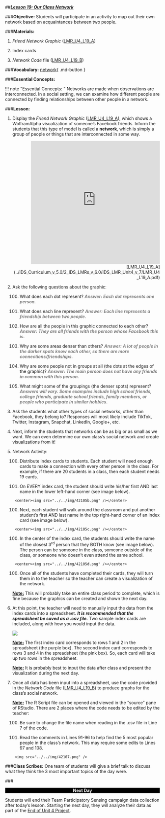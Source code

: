 ##***<u>Lesson 19: Our Class Network</u>***

###**Objective:**
Students will participate in an activity to map out their own network based on acquaintances between two people.

###**Materials:**
1. *Friend Network Graphic* ([LMR_U4_L19_A](../IDS_Curriculum_v_5.0/2_IDS_LMRs_v_6.0/IDS_LMR_Unit4_v_7/LMR_U4_L19_A.pdf))

2. Index cards

3. *Network Code* file ([LMR_U4_L19_B](../IDS_Curriculum_v_5.0/2_IDS_LMRs_v_6.0/IDS_LMR_Unit4_v_7/LMR_U4_L19_B))

###**Vocabulary:**
[network](../../vocabulary/unit4/#network "a system designed to transfer data from one network access point to one other or more network access points via data switching, transmission lines, and system controls"){ .md-button }

###**Essential Concepts:**

!!! note "Essential Concepts: " 
    Networks are made when observations are interconnected. In a social setting, we
    can examine how different people are connected by finding relationships between other people in a
    network.

###**Lesson:**
1. Display the *Friend Network Graphic* ([LMR_U4_L19_A](../IDS_Curriculum_v_5.0/2_IDS_LMRs_v_6.0/IDS_LMR_Unit4_v_7/LMR_U4_L19_A.pdf)), which shows a WolframAlpha visualization of someone’s Facebook friends. Inform the students that this type of model is called a **network**, which is simply a group of people or things that are interconnected in some way.
    <div align="right"><iframe src="https://docs.google.com/viewerng/viewer?url=https://curriculum.thinkdataed.org/IDS_Curriculum_v_5.0/2_IDS_LMRs_v_6.0/IDS_LMR_Unit4_v_7/LMR_U4_L19_A.pdf&embedded=true" style=" width:420px;height:400px;" frameborder="0"></iframe><br>[LMR_U4_L19_A](../IDS_Curriculum_v_5.0/2_IDS_LMRs_v_6.0/IDS_LMR_Unit4_v_7/LMR_U4_L19_A.pdf)</div>

2. Ask the following questions about the graphic:

    100. What does each dot represent? <span style="color:grey">***Answer: Each dot represents one person.***</span>

    100. What does each line represent? <span style="color:grey">***Answer: Each line represents a friendship between two
    people.***</span>

    100. How are all the people in this graphic connected to each other? <span style="color:grey">***Answer: They are all friends with the person whose Facebook this is.***</span>
    
    100. Why are some areas denser than others? <span style="color:grey">***Answer: A lot of people in the darker spots know each other, so there are more connections/friendships.***</span>

    100. Why are some people not in groups at all (the dots at the edges of the graphic)? <span style="color:grey">***Answer: The main person does not have any friends in common with this person.***</span>

    100. What might some of the groupings (the denser spots) represent? <span style="color:grey">***Answers will vary. Some examples include high school friends, college friends, graduate school friends, family members, or people who participate in similar hobbies.***</span>

3. Ask the students what other types of social networks, other than Facebook, they belong to?
Responses will most likely include TikTok, Twitter, Instagram, Snapchat, LinkedIn, Google+, etc.

4. Next, inform the students that networks can be as big or as small as we want. We can even
determine our own class’s social network and create visualizations from it!

5. Network Activity:

    100. Distribute index cards to students. Each student will need enough cards to make a
    connection with every other person in the class. For example, if there are 20 students in a class, then each student needs 19 cards.

    100. On EVERY index card, the student should write his/her first AND last name in the lower left-hand corner (see image below).

        <center><img src="../../img/42105b.png" /></center>

    100. Next, each student will walk around the classroom and put another student’s first AND
    last name in the top right-hand corner of an index card (see image below).

        <center><img src="../../img/42105c.png" /></center>

    100. In the center of the index card, the students should write the name of the closest 3<sup>rd</sup> person that they BOTH know (see image below). The person can be someone in the class, someone outside of the class, or someone who doesn’t even attend the same
    school.

        <center><img src="../../img/42105d.png" /></center>

    100. Once all of the students have completed their cards, they will turn them in to the teacher so the teacher can create a visualization of the network.

    **<u>Note:</u>** This will probably take an entire class period to complete, which is fine because the
    graphics can be created and shown the next day.

6. At this point, the teacher will need to manually input the data from the index cards into a
spreadsheet. ***It is recommended that the spreadsheet be saved as a .csv file.*** Two sample
index cards are included, along with how you would input the data.

    <img src="../../img/42106.png" />

    **<u>Note:</u>** The first index card corresponds to rows 1 and 2 in the spreadsheet (the purple box). The second index card corresponds to rows 3 and 4 in the spreadsheet (the pink box). So, each card will take up two rows in the spreadsheet.

    **<u>Note:</u>** It is probably best to input the data after class and present the visualization during the next day.

7. Once all data has been input into a spreadsheet, use the code provided in the *Network Code* file ([LMR_U4_L19_B](../IDS_Curriculum_v_5.0/2_IDS_LMRs_v_6.0/IDS_LMR_Unit4_v_7/LMR_U4_L19_B)) to produce graphs for the class’s social network.

    **<u>Note:</u>** The R Script file can be opened and viewed in the “source” pane of RStudio. There are 2 places where the code needs to be edited by the teacher:

    100. Be sure to change the file name when reading in the .csv file in Line 7 of the code.
    
    100. Read the comments in Lines 91-96 to help find the 5 most popular people in the class’s network. This may require some edits to Lines 97 and 108.

        <img src="../../img/42107.png" />

###**Class Scribes:**
One team of students will give a brief talk to discuss what they think the 3 most important topics of the day were.

###<p style="background: black; color: white; text-align: center;">**Next Day**</p>
Students will end their Team Participatory Sensing campaign data collection after today’s lesson. Starting the next day, they will analyze their data as part of the [End of Unit 4 Project](end.md).